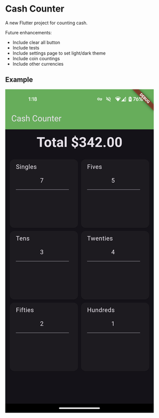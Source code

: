 # Cash Counter

A new Flutter project for counting cash.

Future enhancements:
- Include clear all button
- Include tests
- Include settings page to set light/dark theme
- Include coin countings
- Include other currencies

## Example
![Screenshot](flutter_01.png)